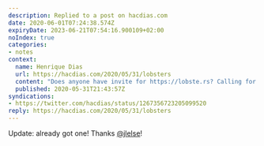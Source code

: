 ```yaml
---
description: Replied to a post on hacdias.com
date: 2020-06-01T07:24:38.574Z
expiryDate: 2023-06-21T07:54:16.900109+02:00
noIndex: true
categories:
- notes
context:
  name: Henrique Dias
  url: https://hacdias.com/2020/05/31/lobsters
  content: "Does anyone have invite for https://lobste.rs? Calling for a friend \U0001F603"
  published: 2020-05-31T21:43:57Z
syndications:
- https://twitter.com/hacdias/status/1267356723205099520
reply: https://hacdias.com/2020/05/31/lobsters
---
```


Update: already got one! Thanks [@jlelse](https://jlelse.blog/)!
